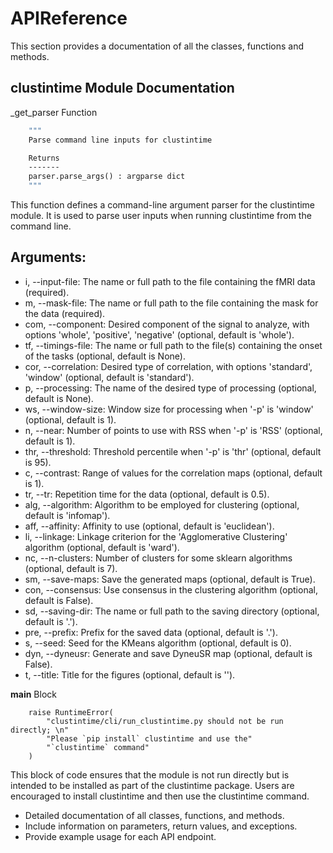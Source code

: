 # APIReference

This section provides a documentation of all the classes, functions and methods.

## clustintime Module Documentation

_get_parser Function

`````def _get_parser():
    """
    Parse command line inputs for clustintime

    Returns
    -------
    parser.parse_args() : argparse dict
    """
`````

This function defines a command-line argument parser for the clustintime module. It is used to parse user inputs when running clustintime from the command line.

## Arguments:

- i, --input-file: The name or full path to the file containing the fMRI data (required).
- m, --mask-file: The name or full path to the file containing the mask for the data (required).
- com, --component: Desired component of the signal to analyze, with options 'whole', 'positive', 'negative' (optional, default is 'whole').
- tf, --timings-file: The name or full path to the file(s) containing the onset of the tasks (optional, default is None).
- cor, --correlation: Desired type of correlation, with options 'standard', 'window' (optional, default is 'standard').
- p, --processing: The name of the desired type of processing (optional, default is None).
- ws, --window-size: Window size for processing when '-p' is 'window' (optional, default is 1).
- n, --near: Number of points to use with RSS when '-p' is 'RSS' (optional, default is 1).
- thr, --threshold: Threshold percentile when '-p' is 'thr' (optional, default is 95).
- c, --contrast: Range of values for the correlation maps (optional, default is 1).
- tr, --tr: Repetition time for the data (optional, default is 0.5).
- alg, --algorithm: Algorithm to be employed for clustering (optional, default is 'infomap').
- aff, --affinity: Affinity to use (optional, default is 'euclidean').
- li, --linkage: Linkage criterion for the 'Agglomerative Clustering' algorithm (optional, default is 'ward').
- nc, --n-clusters: Number of clusters for some sklearn algorithms (optional, default is 7).
- sm, --save-maps: Save the generated maps (optional, default is True).
- con, --consensus: Use consensus in the clustering algorithm (optional, default is False).
- sd, --saving-dir: The name or full path to the saving directory (optional, default is '.').
- pre, --prefix: Prefix for the saved data (optional, default is '.').
- s, --seed: Seed for the KMeans algorithm (optional, default is 0).
- dyn, --dyneusr: Generate and save DyneuSR map (optional, default is False).
- t, --title: Title for the figures (optional, default is '').

__main__ Block

`````if __name__ == "__main__":
    raise RuntimeError(
        "clustintime/cli/run_clustintime.py should not be run directly; \n"
        "Please `pip install` clustintime and use the"
        "`clustintime` command"
    )
`````

This block of code ensures that the module is not run directly but is intended to be installed as part of the clustintime package. Users are encouraged to install clustintime and then use the clustintime command.

- Detailed documentation of all classes, functions, and methods.
- Include information on parameters, return values, and exceptions.
- Provide example usage for each API endpoint.